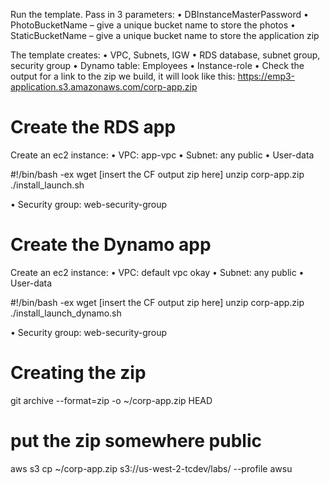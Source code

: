 Run the template.  Pass in 3 parameters:
•	DBInstanceMasterPassword
•	PhotoBucketName – give a unique bucket name to store the photos
•	StaticBucketName – give a unique bucket name to store the application zip

The template creates:
•	VPC, Subnets, IGW
•	RDS database, subnet group, security group
•	Dynamo table: Employees
•	Instance-role
•	Check the output for a link to the zip we build, it will look like this: https://emp3-application.s3.amazonaws.com/corp-app.zip


Create the RDS app
==================

Create an ec2 instance:
•	VPC: app-vpc
•	Subnet: any public
•	User-data

#!/bin/bash -ex
wget [insert the CF output zip here]
unzip corp-app.zip
./install_launch.sh

•	Security group: 	web-security-group


Create the Dynamo app
=====================

Create an ec2 instance:
•	VPC: default vpc okay
•	Subnet: any public
•	User-data

#!/bin/bash -ex
wget [insert the CF output zip here]
unzip corp-app.zip
./install_launch_dynamo.sh

•	Security group: 	web-security-group



Creating the zip
=========

git archive --format=zip -o ~/corp-app.zip HEAD
# put the zip somewhere public
aws s3 cp ~/corp-app.zip s3://us-west-2-tcdev/labs/ --profile awsu
